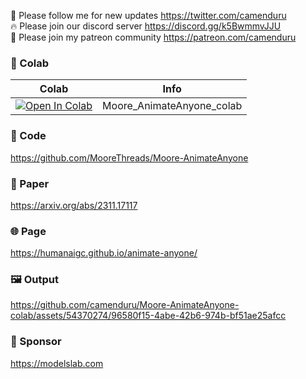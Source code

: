 🐣 Please follow me for new updates https://twitter.com/camenduru <br />
🔥 Please join our discord server https://discord.gg/k5BwmmvJJU <br />
🥳 Please join my patreon community https://patreon.com/camenduru <br />

### 🦒 Colab

| Colab | Info
| --- | --- |
[![Open In Colab](https://colab.research.google.com/assets/colab-badge.svg)](https://colab.research.google.com/github/camenduru/Moore-AnimateAnyone-colab/blob/main/Moore_AnimateAnyone_colab.ipynb) | Moore_AnimateAnyone_colab

### 🧬 Code
https://github.com/MooreThreads/Moore-AnimateAnyone

### 📄 Paper
https://arxiv.org/abs/2311.17117

### 🌐 Page
https://humanaigc.github.io/animate-anyone/

### 🖼 Output

https://github.com/camenduru/Moore-AnimateAnyone-colab/assets/54370274/96580f15-4abe-42b6-974b-bf51ae25afcc

### 🏢 Sponsor
https://modelslab.com

